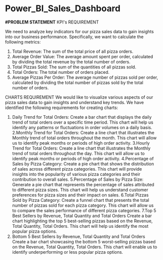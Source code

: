# Power_BI_Sales_Dashboard
**#PROBLEM STATEMENT**
KPI's REQUIREMENT

We need to analyze key indicators for our pizza sales data to gain insights into our business performance. Specifically, we want to calculate the following metrics:
1. Total Revenue: The sum of the total price of all pizza orders.
2. Average Order Value: The average amount spent per order, calculated by dividing the total revenue by the total number of orders.
3. Total Pizzas Sold: The sum of the quantities of all pizzas sold.
4. Total Orders: The total number of orders placed.
5. Average Pizzas Per Order: The average number of pizzas sold per order, calculated by dividing the total number of pizzas sold by the total number of orders.

CHARTS REQUIREMENT
We would like to visualize various aspects of our pizza sales data to gain insights and understand key trends. We have identified the following requirements for creating charts:
1. Daily Trend for Total Orders:
Create a bar chart that displays the daily trend of total orders over a specific time period. This chart will help us identify any patterns or fluctuations in order volumes on a daily basis.
2.Monthly Trend for Total Orders:
Create a line chart that illustrates the Monthly trend of total orders throughout the month. This chart will allow us to identify peak months or periods of high order activity.
3.Hourly Trend for Total Orders:
Create a line chart that illustrates the Monthly trend of total orders throughout the day. This chart will allow us to identify peak months or periods of high order activity.
4.Percentage of Sales by Pizza Category:
Create a pie chart that shows the distribution of sales across different pizza categories. This chart will provide insights into the popularity of various pizza categories and their contribution to overall sales.
5.Percentage of Sales by Pizza Size:
Generate a pie chart that represents the percentage of sales attributed to different pizza sizes. This chart will help us understand customer preferences for pizza sizes and their impact on sales.
6.Total Pizzas Sold by Pizza Category:
Create a funnel chart that presents the total number of pizzas sold for each pizza category. This chart will allow us to compare the sales performance of different pizza categories.
7.Top 5 Best Sellers by Revenue, Total Quantity and Total Orders
Create a bar chart highlighting the top 5 best-selling pizzas based on the Revenue, Total Quantity, Total Orders. This chart will help us identify the most popular pizza options.
8. Bottom 5 Best Sellers by Revenue, Total Quantity and Total Orders
Create a bar chart showcasing the bottom 5 worst-selling pizzas based on the Revenue, Total Quantity, Total Orders. This chart will enable us to identify underperforming or less popular pizza options.
